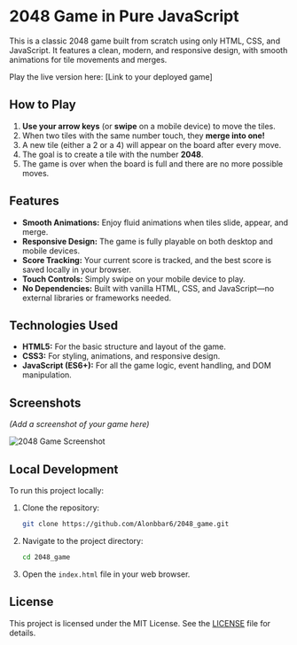 # 2048 Game in Pure JavaScript

This is a classic 2048 game built from scratch using only HTML, CSS, and JavaScript. It features a clean, modern, and responsive design, with smooth animations for tile movements and merges.

Play the live version here: [Link to your deployed game]

## How to Play

1.  **Use your arrow keys** (or **swipe** on a mobile device) to move the tiles.
2.  When two tiles with the same number touch, they **merge into one!**
3.  A new tile (either a 2 or a 4) will appear on the board after every move.
4.  The goal is to create a tile with the number **2048**.
5.  The game is over when the board is full and there are no more possible moves.

## Features

-   **Smooth Animations:** Enjoy fluid animations when tiles slide, appear, and merge.
-   **Responsive Design:** The game is fully playable on both desktop and mobile devices.
-   **Score Tracking:** Your current score is tracked, and the best score is saved locally in your browser.
-   **Touch Controls:** Simply swipe on your mobile device to play.
-   **No Dependencies:** Built with vanilla HTML, CSS, and JavaScript—no external libraries or frameworks needed.

## Technologies Used

-   **HTML5:** For the basic structure and layout of the game.
-   **CSS3:** For styling, animations, and responsive design.
-   **JavaScript (ES6+):** For all the game logic, event handling, and DOM manipulation.

## Screenshots

*(Add a screenshot of your game here)*

![2048 Game Screenshot](path/to/your/screenshot.png)

## Local Development

To run this project locally:

1.  Clone the repository:
    ```bash
    git clone https://github.com/Alonbbar6/2048_game.git
    ```
2.  Navigate to the project directory:
    ```bash
    cd 2048_game
    ```
3.  Open the `index.html` file in your web browser.

## License

This project is licensed under the MIT License. See the [LICENSE](LICENSE) file for details.
